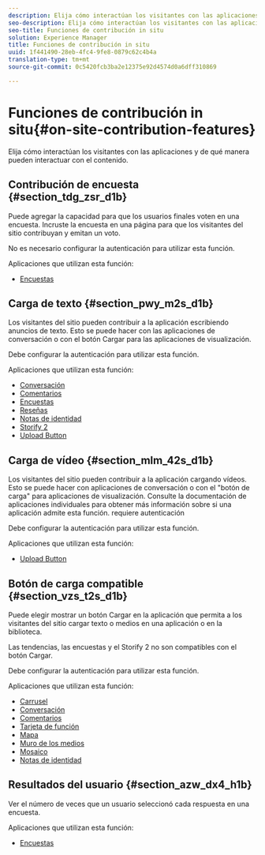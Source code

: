 ```yaml
---
description: Elija cómo interactúan los visitantes con las aplicaciones y de qué manera pueden interactuar con el contenido.
seo-description: Elija cómo interactúan los visitantes con las aplicaciones y de qué manera pueden interactuar con el contenido.
seo-title: Funciones de contribución in situ
solution: Experience Manager
title: Funciones de contribución in situ
uuid: 1f441490-28eb-4fc4-9fe8-0879c62c4b4a
translation-type: tm+mt
source-git-commit: 0c5420fcb3ba2e12375e92d4574d0a6dff310869

---
```



# Funciones de contribución in situ{#on-site-contribution-features}

Elija cómo interactúan los visitantes con las aplicaciones y de qué manera pueden interactuar con el contenido.

## Contribución de encuesta {#section_tdg_zsr_d1b}

Puede agregar la capacidad para que los usuarios finales voten en una encuesta. Incruste la encuesta en una página para que los visitantes del sitio contribuyan y emitan un voto.

No es necesario configurar la autenticación para utilizar esta función.

Aplicaciones que utilizan esta función:

* [Encuestas](../c-about-apps/c-polls-app/c-polls-app.md#c_polls_app)

## Carga de texto {#section_pwy_m2s_d1b}

Los visitantes del sitio pueden contribuir a la aplicación escribiendo anuncios de texto. Esto se puede hacer con las aplicaciones de conversación o con el botón Cargar para las aplicaciones de visualización.

Debe configurar la autenticación para utilizar esta función.

Aplicaciones que utilizan esta función:

* [Conversación](../c-about-apps/c-chat-app/c-chat-app.md#c_chat_app)
* [Comentarios](/help/using/c-about-apps/c-comments/c-comments.md)
* [Encuestas](../c-about-apps/c-polls-app/c-polls-app.md#c_polls_app)
* [Reseñas](../c-about-apps/c-reviews-app/c-reviews-app.md#c_reviews_app)
* [Notas de identidad](../c-about-apps/c-sidenotes-app/c-sidenotes-app.md#c_sidenotes_app)
* [Storify 2](../c-about-apps/c-storify2/c-storify2.md#c_storify2)
* [Upload Button](../c-about-apps/c-upload-button-app/c-upload-button-app.md#c_upload_button_app)

## Carga de vídeo {#section_mlm_42s_d1b}

Los visitantes del sitio pueden contribuir a la aplicación cargando vídeos. Esto se puede hacer con aplicaciones de conversación o con el "botón de carga" para aplicaciones de visualización. Consulte la documentación de aplicaciones individuales para obtener más información sobre si una aplicación admite esta función. requiere autenticación

Debe configurar la autenticación para utilizar esta función.

Aplicaciones que utilizan esta función:

* [Upload Button](../c-about-apps/c-upload-button-app/c-upload-button-app.md#c_upload_button_app)

## Botón de carga compatible {#section_vzs_t2s_d1b}

Puede elegir mostrar un botón Cargar en la aplicación que permita a los visitantes del sitio cargar texto o medios en una aplicación o en la biblioteca.

Las tendencias, las encuestas y el Storify 2 no son compatibles con el botón Cargar.

Debe configurar la autenticación para utilizar esta función.

Aplicaciones que utilizan esta función:

* [Carrusel](../c-about-apps/c-carousel-app/c-carousel-app.md#c_carousel_app)
* [Conversación](../c-about-apps/c-chat-app/c-chat-app.md#c_chat_app)
* [Comentarios](/help/using/c-about-apps/c-comments/c-comments.md)
* [Tarjeta de función](../c-about-apps/c-feature-card-app/c-feature-card-app.md#c_feature_card_app)
* [Mapa](../c-about-apps/c-map-app/c-map-app.md#c_map_app)
* [Muro de los medios](../c-about-apps/c-media-wall-app/c-media-wall-app.md#c_media_wall_app)
* [Mosaico](../c-about-apps/c-mosaic-app/c-mosaic-app.md#c_mosaic_app)
* [Notas de identidad](../c-about-apps/c-sidenotes-app/c-sidenotes-app.md#c_sidenotes_app)

## Resultados del usuario {#section_azw_dx4_h1b}

Ver el número de veces que un usuario seleccionó cada respuesta en una encuesta.

Aplicaciones que utilizan esta función:

* [Encuestas](../c-about-apps/c-polls-app/c-polls-app.md#c_polls_app)

